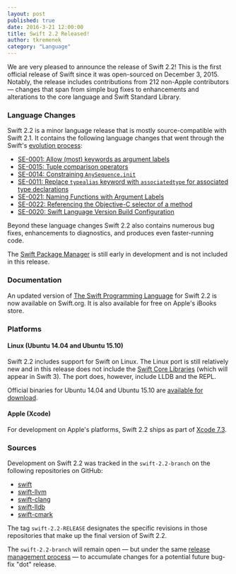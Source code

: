 ```yaml
---
layout: post
published: true
date: 2016-3-21 12:00:00
title: Swift 2.2 Released!
author: tkremenek
category: "Language"
---
```


We are very pleased to announce the release of Swift 2.2!  This is the first official release of Swift since it was open-sourced on December 3, 2015.  Notably, the release includes contributions from 212 non-Apple contributors &mdash; changes that span from simple bug fixes to enhancements and alterations to the core language and Swift Standard Library.

### Language Changes

Swift 2.2 is a minor language release that is mostly source-compatible with Swift 2.1.  It contains the following language changes that went through the Swift's [evolution process](/contributing/#participating-in-the-swift-evolution-process):

* [SE-0001: Allow (most) keywords as argument labels](https://github.com/swiftlang/swift-evolution/blob/master/proposals/0001-keywords-as-argument-labels.md)
* [SE-0015: Tuple comparison operators](https://github.com/swiftlang/swift-evolution/blob/master/proposals/0015-tuple-comparison-operators.md)
* [SE-0014: Constraining `AnySequence.init`](https://github.com/swiftlang/swift-evolution/blob/master/proposals/0014-constrained-AnySequence.md)
* [SE-0011: Replace `typealias` keyword with `associatedtype` for associated type declarations](https://github.com/swiftlang/swift-evolution/blob/master/proposals/0011-replace-typealias-associated.md)
* [SE-0021: Naming Functions with Argument Labels](https://github.com/swiftlang/swift-evolution/blob/master/proposals/0021-generalized-naming.md)
* [SE-0022: Referencing the Objective-C selector of a method](https://github.com/swiftlang/swift-evolution/blob/master/proposals/0022-objc-selectors.md)
* [SE-0020: Swift Language Version Build Configuration](https://github.com/swiftlang/swift-evolution/blob/master/proposals/0020-if-swift-version.md)

Beyond these language changes Swift 2.2 also contains numerous bug fixes, enhancements to diagnostics, and produces even faster-running code.

The [Swift Package Manager](/documentation/package-manager/) is still early in development and is not included in this release.

### Documentation

An updated version of [The Swift Programming Language](/documentation/tspl) for Swift 2.2 is now available on Swift.org.  It is also available for free on Apple's iBooks store.

### Platforms

#### Linux (Ubuntu 14.04 and Ubuntu 15.10)

Swift 2.2 includes support for Swift on Linux.  The Linux port is still relatively new and in this release does not include the [Swift Core Libraries](/documentation/core-libraries/) (which will appear in Swift 3).  The port does, however, include LLDB and the REPL.

Official binaries for Ubuntu 14.04 and Ubuntu 15.10 are [available for download](/download/).

#### Apple (Xcode)

For development on Apple's platforms, Swift 2.2 ships as part of [Xcode 7.3](https://developer.apple.com/xcode/download/).

### Sources

Development on Swift 2.2 was tracked in the `swift-2.2-branch` on the following repositories on GitHub:

* [swift]
* [swift-llvm]
* [swift-clang]
* [swift-lldb]
* [swift-cmark]

The tag `swift-2.2-RELEASE` designates the specific revisions in those repositories that make up the final version of Swift 2.2.

The `swift-2.2-branch` will remain open &mdash; but under the same [release management process](/blog/swift-2-2-release-process/) &mdash; to accumulate changes for a potential future bug-fix "dot" release.

[swift]: https://github.com/apple/swift
[swift-llvm]: https://github.com/apple/swift-llvm
[swift-clang]: https://github.com/apple/swift-clang
[swift-lldb]: https://github.com/apple/swift-lldb
[swift-cmark]: https://github.com/swiftlang/swift-cmark
